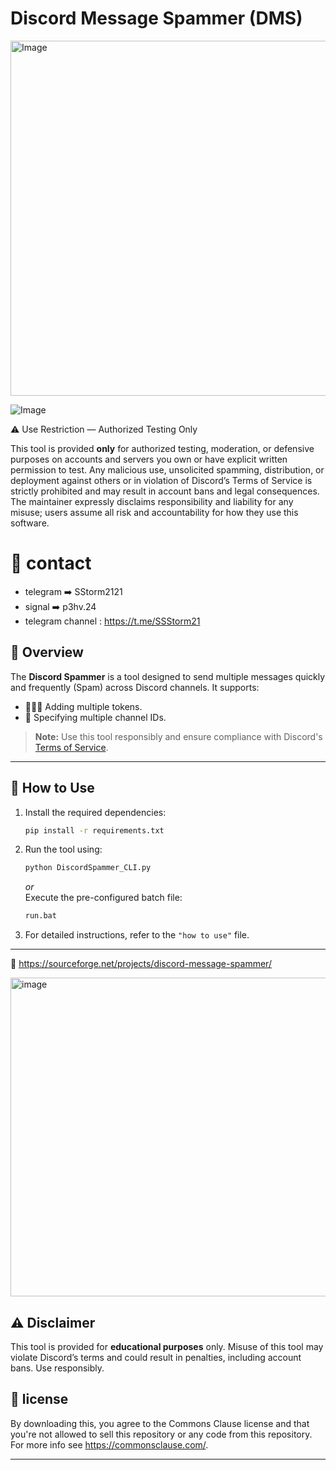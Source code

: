 
# Discord Message Spammer (DMS)

<img width="1413" height="568" alt="Image" src="https://github.com/user-attachments/assets/b8bb8950-8e21-4811-85ca-0487ff6643dd" />

![Image](https://github.com/user-attachments/assets/c946d911-2781-43fa-8c45-a7ca8d2233f3)

⚠️ Use Restriction — Authorized Testing Only

This tool is provided **only** for authorized testing, moderation, or defensive purposes on accounts and servers you own or have explicit written permission to test. Any malicious use, unsolicited spamming, distribution, or deployment against others or in violation of Discord’s Terms of Service is strictly prohibited and may result in account bans and legal consequences.  
The maintainer expressly disclaims responsibility and liability for any misuse; users assume all risk and accountability for how they use this software.

# 💬 contact
* telegram ➡️ SStorm2121 
* signal ➡️ p3hv.24
* telegram channel : https://t.me/SSStorm21

## 📜 Overview

The **Discord Spammer** is a tool designed to send multiple messages quickly and frequently (Spam) across Discord channels. It supports:  
- 🧑‍🤝‍🧑 Adding multiple tokens.  
- 📝 Specifying multiple channel IDs.  

> **Note:** Use this tool responsibly and ensure compliance with Discord's [Terms of Service](https://discord.com/terms).

---

## 🚀 How to Use

1. Install the required dependencies:
   ```bash
   pip install -r requirements.txt
   ```
2. Run the tool using:
   ```bash
   python DiscordSpammer_CLI.py
   ```
   *or*  
   Execute the pre-configured batch file:
   ```bash
   run.bat
   ```

3. For detailed instructions, refer to the `"how to use"` file.

---

🔗 https://sourceforge.net/projects/discord-message-spammer/

<img width="1171" height="510" alt="image" src="https://github.com/user-attachments/assets/7a461f0a-db3b-4d13-ab03-137a05adaf61" />



## ⚠️ Disclaimer

This tool is provided for **educational purposes** only. Misuse of this tool may violate Discord’s terms and could result in penalties, including account bans. Use responsibly. 

## 💼 license

By downloading this, you agree to the Commons Clause license and that you're not allowed to sell this repository or any code from this repository. For more info see https://commonsclause.com/.

---
